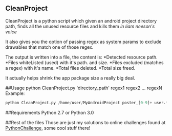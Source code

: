 ## CleanProject

CleanProject is a python script which given an android project directory path, finds all the unused resource files and kills them *in liam neeson's voice*

It also gives you the option of passing regex as system params to exclude drawables that match one of those regex.

The output is written into a file, the content is: 
*Detected resource path.
*Files whiteListed (used) with it's path. and size.
*Files excluded (matches a regex) with it's name.
*Total files deleted.
*Total size freed. 

It actually helps shrink the app package size a really big deal.

##Usage
python CleanProject.py 'directory_path' regex1 regex2 ... regexN
Example:

```python
python CleanProject.py /home/user/MyAndroidProject poster_[0-9]+ user.*
```

##Requirements
Python 2.7 or Python 3.0

##Rest of the files
Those are just my solutions to online challenges found at [PythonChallenge](http://www.pythonchallenge.com/), some cool stuff there!
